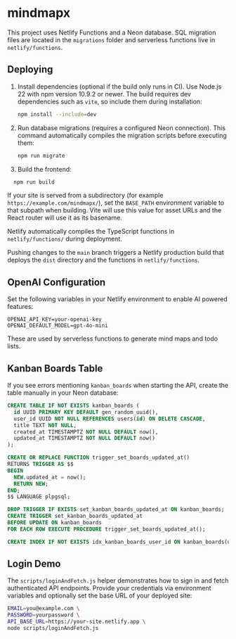 # mindmapx

This project uses Netlify Functions and a Neon database. SQL migration files are located in the `migrations` folder and serverless functions live in `netlify/functions`.

## Deploying

1. Install dependencies (optional if the build only runs in CI). Use Node.js 22
   with npm version 10.9.2 or newer. The build requires dev dependencies such as
   `vite`, so include them during installation:
   ```bash
   npm install --include=dev
   ```
2. Run database migrations (requires a configured Neon connection). This command
   automatically compiles the migration scripts before executing them:
   ```bash
   npm run migrate
   ```
3. Build the frontend:
```bash
  npm run build
```

If your site is served from a subdirectory (for example
`https://example.com/mindmapx/`), set the `BASE_PATH` environment variable to
that subpath when building. Vite will use this value for asset URLs and the
React router will use it as its basename.

Netlify automatically compiles the TypeScript functions in
`netlify/functions/` during deployment.

Pushing changes to the `main` branch triggers a Netlify production build that deploys the `dist` directory and the functions in `netlify/functions`.


## OpenAI Configuration

Set the following variables in your Netlify environment to enable AI powered features:

```
OPENAI_API_KEY=your-openai-key
OPENAI_DEFAULT_MODEL=gpt-4o-mini
```

These are used by serverless functions to generate mind maps and todo lists.

## Kanban Boards Table

If you see errors mentioning `kanban_boards` when starting the API, create the table manually in your Neon database:

```sql
CREATE TABLE IF NOT EXISTS kanban_boards (
  id UUID PRIMARY KEY DEFAULT gen_random_uuid(),
  user_id UUID NOT NULL REFERENCES users(id) ON DELETE CASCADE,
  title TEXT NOT NULL,
  created_at TIMESTAMPTZ NOT NULL DEFAULT now(),
  updated_at TIMESTAMPTZ NOT NULL DEFAULT now()
);

CREATE OR REPLACE FUNCTION trigger_set_boards_updated_at()
RETURNS TRIGGER AS $$
BEGIN
  NEW.updated_at = now();
  RETURN NEW;
END;
$$ LANGUAGE plpgsql;

DROP TRIGGER IF EXISTS set_kanban_boards_updated_at ON kanban_boards;
CREATE TRIGGER set_kanban_boards_updated_at
BEFORE UPDATE ON kanban_boards
FOR EACH ROW EXECUTE PROCEDURE trigger_set_boards_updated_at();

CREATE INDEX IF NOT EXISTS idx_kanban_boards_user_id ON kanban_boards(user_id);
```

## Login Demo

The `scripts/loginAndFetch.js` helper demonstrates how to sign in and fetch
authenticated API endpoints. Provide your credentials via environment variables
and optionally set the base URL of your deployed site:

```bash
EMAIL=you@example.com \
PASSWORD=yourpassword \
API_BASE_URL=https://your-site.netlify.app \
node scripts/loginAndFetch.js
```
